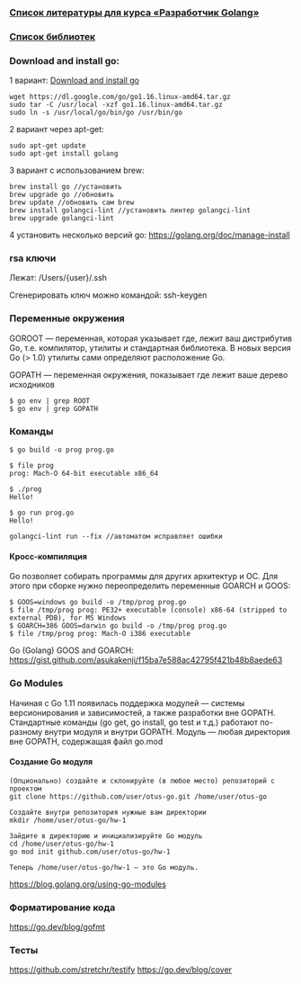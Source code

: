 ### [Список литературы для курса «Разработчик Golang»](https://github.com/OtusGolang/webinars_practical_part/blob/master/LITERATURE.md#%D1%81%D0%BF%D0%B8%D1%81%D0%BE%D0%BA-%D0%BB%D0%B8%D1%82%D0%B5%D1%80%D0%B0%D1%82%D1%83%D1%80%D1%8B-%D0%B4%D0%BB%D1%8F-%D0%BA%D1%83%D1%80%D1%81%D0%B0-%D1%80%D0%B0%D0%B7%D1%80%D0%B0%D0%B1%D0%BE%D1%82%D1%87%D0%B8%D0%BA-golang)
### [Список библиотек](https://github.com/avelino/awesome-go)


### Download and install go:

1 вариант:
[Download and install go](https://golang.org/doc/install)

```text
wget https://dl.google.com/go/go1.16.linux-amd64.tar.gz
sudo tar -C /usr/local -xzf go1.16.linux-amd64.tar.gz
sudo ln -s /usr/local/go/bin/go /usr/bin/go
```

2 вариант через apt-get:
```text
sudo apt-get update
sudo apt-get install golang
```

3 вариант c использованием brew:

```text
brew install go //установить
brew upgrade go //обновить
brew update //обновить сам brew
brew install golangci-lint //установить линтер golangci-lint
brew upgrade golangci-lint
```

4 установить несколько версий go:
https://golang.org/doc/manage-install

### rsa ключи

Лежат:
/Users/{user}/.ssh

Сгенерировать ключ можно командой:
ssh-keygen

### Переменные окружения


GOROOT — переменная, которая указывает где, лежит ваш дистрибутив Go, т.е. компилятор, утилиты и стандартная
библиотека. В новых версия Go (> 1.0) утилиты сами определяют расположение Go.

GOPATH — переменная окружения, показывает где лежит ваше дерево исходников
```text
$ go env | grep ROOT
$ go env | grep GOPATH

```

### Команды

```text
$ go build -o prog prog.go

$ file prog
prog: Mach-O 64-bit executable x86_64

$ ./prog
Hello!

$ go run prog.go
Hello!

golangci-lint run --fix //автоматом исправляет ошибки
```

#### Кросс-компиляция

Go позволяет собирать программы для других архитектур и ОС.
Для этого при сборке нужно переопределить переменные GOARCH и GOOS:

```text
$ GOOS=windows go build -o /tmp/prog prog.go
$ file /tmp/prog prog: PE32+ executable (console) x86-64 (stripped to external PDB), for MS Windows
$ GOARCH=386 GOOS=darwin go build -o /tmp/prog prog.go
$ file /tmp/prog prog: Mach-O i386 executable
```

Go (Golang) GOOS and GOARCH:
https://gist.github.com/asukakenji/f15ba7e588ac42795f421b48b8aede63


### Go Modules

Начиная с Go 1.11 появилась поддержка модулей — системы версионирования и зависимостей, а также разработки вне GOPATH.
Стандартные команды (go get, go install, go test и т.д.) работают по-разному внутри модуля и внутри GOPATH.
Модуль — любая директория вне GOPATH, содержащая файл go.mod

#### Создание Go модуля

```text
(Опционально) создайте и склонируйте (в любое место) репозиторий с проектом
git clone https://github.com/user/otus-go.git /home/user/otus-go

Создайте внутри репозитория нужные вам директории
mkdir /home/user/otus-go/hw-1

Зайдите в директорию и инициализируйте Go модуль
cd /home/user/otus-go/hw-1
go mod init github.com/user/otus-go/hw-1

Теперь /home/user/otus-go/hw-1 — это Go модуль.
```

https://blog.golang.org/using-go-modules


### Форматирование кода

https://go.dev/blog/gofmt


### Тесты
https://github.com/stretchr/testify
https://go.dev/blog/cover



